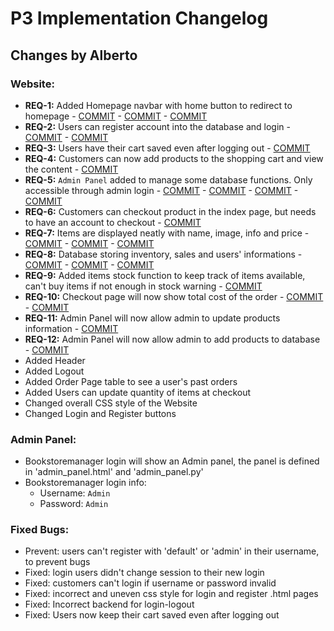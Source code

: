 # P3 Implementation Changelog

## **Changes by Alberto**
### Website:

- **REQ-1:** Added Homepage navbar with home button to redirect to homepage - [COMMIT](https://github.com/olivialba/onlineStoreTemplate/commit/18caea8cbcf944fd41e9b9a98fd1623d5565908e) - [COMMIT](https://github.com/olivialba/onlineStoreTemplate/commit/370521892db1ca19dc27f95c0b657920d2da17db) - [COMMIT](https://github.com/olivialba/onlineStoreTemplate/commit/0208311f4df315586c961a88ccda8a430d727032)
- **REQ-2:** Users can register account into the database and login - [COMMIT](https://github.com/olivialba/onlineStoreTemplate/commit/9072eacd0b405eebb15afbdb7c6357a643ff2616) - [COMMIT](https://github.com/olivialba/onlineStoreTemplate/commit/9072eacd0b405eebb15afbdb7c6357a643ff2616)
- **REQ-3:** Users have their cart saved even after logging out - [COMMIT](https://github.com/olivialba/onlineStoreTemplate/commit/1d6dc85768a670a6f7f3af8e7404e2b336209318)
- **REQ-4:** Customers can now add products to the shopping cart and view the content - [COMMIT](https://github.com/olivialba/onlineStoreTemplate/commit/238ba64e30c9bc58f8ff03d8792e8e08b91e144f)
- **REQ-5:** `Admin Panel` added to manage some database functions. Only accessible through admin login - [COMMIT](https://github.com/olivialba/onlineStoreTemplate/commit/7696795c4466f83ee2be3e97e6510c5d14c7202d) - [COMMIT](https://github.com/olivialba/onlineStoreTemplate/commit/9f6f53fca778f01a1dee26c16d15a982e1f17028) - [COMMIT](https://github.com/olivialba/onlineStoreTemplate/commit/07e4b425f239c1ac5c1d221a535feda6e2512cfc) - [COMMIT](https://github.com/olivialba/onlineStoreTemplate/commit/7696795c4466f83ee2be3e97e6510c5d14c7202d)
- **REQ-6:** Customers can checkout product in the index page, but needs to have an account to checkout - [COMMIT](https://github.com/olivialba/onlineStoreTemplate/commit/b96975418ae36ef286ce214c9c54ddfb7066cafc)
- **REQ-7:** Items are displayed neatly with name, image, info and price - [COMMIT](https://github.com/olivialba/onlineStoreTemplate/commit/a9f203fced50599f64ee3ad2aa8e51ccc65529a1) - [COMMIT](https://github.com/olivialba/onlineStoreTemplate/commit/441ed3288de037ea8bcedc3eafb43a85aafa807f) - [COMMIT](https://github.com/olivialba/onlineStoreTemplate/commit/441ed3288de037ea8bcedc3eafb43a85aafa807f)
- **REQ-8:** Database storing inventory, sales and users' informations - [COMMIT](https://github.com/olivialba/onlineStoreTemplate/commit/545671b11dc075284acd5c714f931c56a2249de1) - [COMMIT](https://github.com/olivialba/onlineStoreTemplate/commit/a9f203fced50599f64ee3ad2aa8e51ccc65529a1) - [COMMIT](https://github.com/olivialba/onlineStoreTemplate/commit/0a0933441cafe76ac1258b12cb1671568431b363)
- **REQ-9:** Added items stock function to keep track of items available, can't buy items if not enough in stock warning - [COMMIT](https://github.com/olivialba/onlineStoreTemplate/commit/789a41d5e2b3bb15d3d537a150a13fb8eeba81dc) 
- **REQ-10:** Checkout page will now show total cost of the order - [COMMIT](https://github.com/olivialba/onlineStoreTemplate/commit/238ba64e30c9bc58f8ff03d8792e8e08b91e144f) - [COMMIT](https://github.com/olivialba/onlineStoreTemplate/commit/b76f8b0f67809ad985299cf0dce4e4e627a1d05f)
- **REQ-11:** Admin Panel will now allow admin to update products information - [COMMIT](https://github.com/olivialba/onlineStoreTemplate/commit/07e4b425f239c1ac5c1d221a535feda6e2512cfc)
- **REQ-12:** Admin Panel will now allow admin to add products to database  - [COMMIT](https://github.com/olivialba/onlineStoreTemplate/commit/7696795c4466f83ee2be3e97e6510c5d14c7202d)
- Added Header
- Added Logout
- Added Order Page table to see a user's past orders
- Added Users can update quantity of items at checkout
- Changed overall CSS style of the Website
- Changed Login and Register buttons

### Admin Panel:
- Bookstoremanager login will show an Admin panel, the panel is defined in 'admin_panel.html' and 'admin_panel.py'
- Bookstoremanager login info: 
  - Username: `Admin`
  - Password: `Admin`

### Fixed Bugs:
- Prevent: users can't register with 'default' or 'admin' in their username, to prevent bugs
- Fixed: login users didn't change session to their new login
- Fixed: customers can't login if username or password invalid
- Fixed: incorrect and uneven css style for login and register .html pages
- Fixed: Incorrect backend for login-logout
- Fixed: Users now keep their cart saved even after logging out
